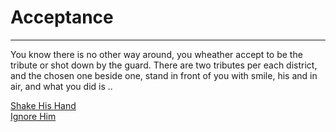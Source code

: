 # Acceptance
---
You know there is no other way around, you wheather accept to be the tribute or shot down by the guard. There are two tributes per each district, and the chosen one beside one, stand in front of you with smile, his and in air, and what you did is ..

[Shake His Hand](accept-friend.md)  
[Ignore Him](deny-friend.md)  